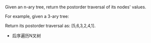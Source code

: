 
Given an n-ary tree, return the postorder traversal of its nodes' values.

 
For example, given a 3-ary tree:



 
Return its postorder traversal as: [5,6,3,2,4,1].


*  后序遍历N叉树

